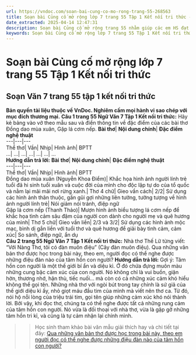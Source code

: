 ```yaml
---
url: https://vndoc.com/soan-bai-cung-co-mo-rong-trang-55-268563
title: Soạn bài Củng cố mở rộng lớp 7 trang 55 Tập 1 Kết nối tri thức - VnDoc.com
date_extracted: 2025-04-14 12:47:31
description: Soạn bài Củng cố mở rộng trang 55 nhằm giúp các em HS đạt kết quả tốt trong quá trình làm bài tập và học tập môn Ngữ văn lớp 7 sách Kết nối tri thức.
keywords: Soạn bài Củng cố mở rộng lớp 7 trang 55 Tập 1 Kết nối tri thức,Soạn Văn 7 trang 55 tập 1 kết nối tri thức,Ngữ văn 7 Tập 1 trang 55 Kết nối tri thức,Soạn bài Củng cố mở rộng trang 55 lớp 7 Tập 1 Kết nối tri thức,Soạn bài Củng cố mở rộng trang 55,Soạn bài Củng cố mở rộng,Củng cố mở rộng trang 55,Soạn Củng cố mở rộng trang 55,Soạn văn 7 Củng cố mở rộng trang 55,Soạn Ngữ văn 7 Củng cố mở rộng trang 55,Soạn bài Củng cố mở rộng trang 55 lớp 7
---
```


# Soạn bài Củng cố mở rộng lớp 7 trang 55 Tập 1 Kết nối tri thức
## **Soạn Văn 7 trang 55 tập 1 kết nối tri thức**
**Bản quyền tài liệu thuộc về VnDoc. Nghiêm cấm mọi hành vi sao chép với mục đích thương mại.**
**Câu 1 trang 55 Ngữ Văn 7 Tập 1 Kết nối tri thức:** Hãy kẻ bảng vào vở theo mẫu sau và điền thông tin về đặc điểm của các bài thơ Đồng dao mùa xuân, Gặp lá cơm nếp.
**Bài thơ**| **Nội dung chính**| **Đặc điểm nghệ thuật**  
---|---|---  
Thể thơ| Vần| Nhịp| Hình ảnh| BPTT  
...| ...| ...| ...| ...| ...| ...  
**Hướng dẫn trả lời:**
**Bài** **thơ**| **Nội dung chính**| **Đặc điểm nghệ thuật**  
---|---|---  
Thể thơ| Vần| Nhịp| Hình ảnh| BPTT  
Đồng dao mùa xuân \(Nguyễn Khoa Điểm\)| Khắc họa hình ảnh người lính trẻ tuổi đã hi sinh tuổi xuân và cuộc đời của mình cho độc lập tự do của tổ quốc và nằm lại mãi mãi nơi rừng xanh.| Thơ 4 chữ| Gieo vần cách| 2/2| Sử dụng các hình ảnh thân thuộc, gần gũi gợi những liên tưởng, tưởng tượng về hình ảnh người lính trẻ| Nói giảm nói tránh, điệp ngữ  
Gặp lá cơm nếp \(Thanh Thảo\)| Mượn hình ảnh biểu tượng lá cơm nếp để khắc họa tình cảm sâu đậm của người con dành cho người mẹ và quê hương của mình| Thơ 5 chữ| Gieo vần liền| 2/3 và 3/2| Sử dụng các hình ảnh mộc mạc, bình dị gắn liền với tuổi thơ và quê hương để giãi bày tình cảm, cảm xúc| So sánh, điệp ngữ, ẩn dụ  
**Câu 2 trang 55 Ngữ Văn 7 Tập 1 Kết nối tri thức:** Nhà thơ Thế Lữ từng viết: “Với Nàng Thơ, tôi có đàn muôn điệu” \(Cây đàn muôn điệu\). Qua những văn bản thơ được học trong bài này, theo em, người đọc có thể nghe được những điệu đàn nào của tâm hồn con người?
**Hướng dẫn trả lời:**
Gợi ý:
Tâm hồn con người là một thế giới bí ẩn và diệu kì. Ở đó chứa đựng muôn màu những cung bậc cảm xúc của con người. Nó không chỉ là vui buồn, giận hờn, thương nhớ, hận thù, tiếc nuối... mà còn có cả những xúc cảm khó hiểu không thể gọi tên. Những nhà thơ với ngòi bút trong tay chính là sứ giả của thế giới diệu kì ấy, nhỏ giọt máu đầu tim của mình mà viết nên thơ ca. Từ đó, nói hộ nỗi lòng của triệu trái tim, gọi tên giúp những cảm xúc khó nói thành lời. Bởi vậy, khi đọc thơ, chúng ta có thể nghe được tất cả những rung cảm của tâm hồn con người. Nó vừa là đối thoại với nhà thơ, vừa là gặp gỡ những tâm hồn tri kỉ, và cũng là tự cảm nhận lại chính mình.
>> Học sinh tham khảo bài văn mẫu giải thích hay và chi tiết tại đây: [Qua những văn bản thơ được học trong bài này, theo em người đọc có thể nghe được những điệu đàn nào của tâm hồn con người?](<https://vndoc.com/qua-nhung-van-ban-tho-duoc-hoc-trong-bai-nay-theo-em-nguoi-doc-co-the-nghe-duoc-nhung-dieu-dan-nao-cua-tam-hon-con-nguoi-276463>)

